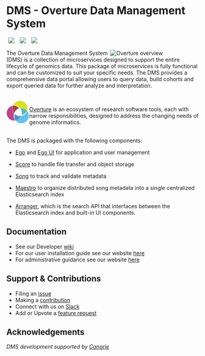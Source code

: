 # DMS - Overture Data Management System

[<img hspace="5" src="https://img.shields.io/badge/chat-on--slack-blue?style=for-the-badge">](http://slack.overture.bio)
[<img hspace="5" src="https://img.shields.io/badge/License-gpl--v3.0-blue?style=for-the-badge">](https://github.com/overture-stack/dms/blob/develop/LICENSE)
[<img hspace="5" src="https://img.shields.io/badge/Code%20of%20Conduct-2.1-blue?style=for-the-badge">](code_of_conduct.md)

<div>
  <img align="right" alt="Overture overview" src="https://www.overture.bio/static/124ca0fede460933c64fe4e50465b235/a6d66/system-diagram.png" width="45%" hspace="5">
</div>

The Overture Data Management System (DMS) is a collection of microservices designed to support the entire lifecycle of genomics data. This package of microservices is fully functional and can be customized to suit your specific needs. The DMS provides a comprehensive data portal allowing users to query data, build cohorts and export queried data for further analyze and interpretation.

</br>

<div>
<img align="left" src="ov-logo.png" height="60" hspace="0"/>
</div>

[Overture](https://www.overture.bio/) is an ecosystem of research software tools, each with narrow responsibilities, designed to address the changing needs of genome informatics.</br></br>

The DMS is packaged with the following components:

- [Ego](https://www.overture.bio/products/ego/) and [Ego UI](https://www.overture.bio/products/ego-ui/) for application and user management

- [Score](https://www.overture.bio/products/score/) to handle file transfer and object storage 

- [Song](https://www.overture.bio/products/song/) to track and validate metadata 

- [Maestro](https://www.overture.bio/products/maestro/) to organize distributed song metadata into a single centralized Elasticsearch index

- [Arranger](https://www.overture.bio/products/arranger/), which is the search API that interfaces between the Elasticsearch index and built-in UI components.

## Documentation

- See our Developer [wiki](https://github.com/overture-stack/dms/wiki)
- For our user installation guide see our website [here](https://www.overture.bio/documentation/dms/installation/)
- For administrative guidance see our website [here](https://www.overture.bio/documentation/dms/admin-guide/tasks/)

## Support & Contributions

- Filing an [issue](https://github.com/overture-stack/ego/issues)
- Making a [contribution](CONTRIBUTING.md)
- Connect with us on [Slack](http://slack.overture.bio)
- Add or Upvote a [feature request](https://github.com/overture-stack/ego/issues?q=is%3Aopen+is%3Aissue+label%3Anew-feature+sort%3Areactions-%2B1-desc)

## Acknowledgements

*DMS development supported by [Canarie](https://canarie.ca)*
